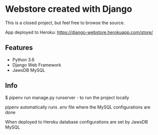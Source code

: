 # Webstore created with Django

This is a closed project, but feel free to browse the source.

App deployed to Heroku: https://django-webstore.herokuapp.com/store/

## Features

- Python 3.6
- Django Web Framework
- JawsDB MySQL

## Info

$ pipenv run manage.py runserver - to run the project locally

pipenv automatically runs .env file where the MySQL configurations are done

When deployed to Heroku database configurations are set by JawsDB MySQL

